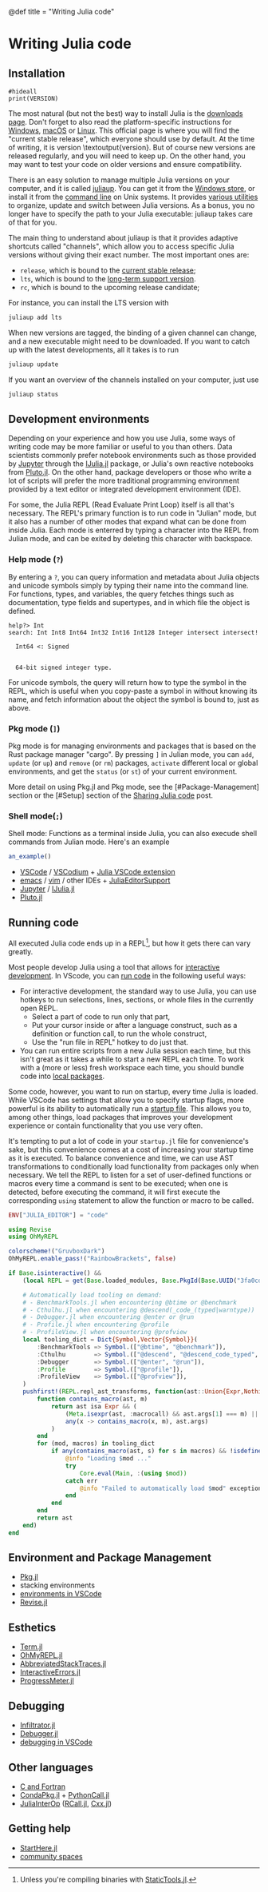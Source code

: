 @def title = "Writing Julia code"

# Writing Julia code

<!-- \toc -->

## Installation

```julia:version
#hideall
print(VERSION)
```

The most natural (but not the best) way to install Julia is the [downloads page](https://julialang.org/downloads/).
Don't forget to also read the platform-specific instructions for [Windows](https://julialang.org/downloads/platform/#windows), [macOS](https://julialang.org/downloads/platform/#macos) or [Linux](https://julialang.org/downloads/platform/#linux_and_freebsd).
This official page is where you will find the "current stable release", which everyone should use by default.
At the time of writing, it is version \textoutput{version}.
But of course new versions are released regularly, and you will need to keep up.
On the other hand, you may want to test your code on older versions and ensure compatibility.

There is an easy solution to manage multiple Julia versions on your computer, and it is called [juliaup](https://github.com/JuliaLang/juliaup).
You can get it from the [Windows store](https://github.com/JuliaLang/juliaup#windows), or install it from the [command line](https://github.com/JuliaLang/juliaup#mac-and-linux) on Unix systems.
It provides [various utilities](https://github.com/JuliaLang/juliaup#using-juliaup) to organize, update and switch between Julia versions.
As a bonus, you no longer have to specify the path to your Julia executable: juliaup takes care of that for you.

The main thing to understand about juliaup is that it provides adaptive shortcuts called "channels", which allow you to access specific Julia versions without giving their exact number.
The most important ones are:
* `release`, which is bound to the [current stable release](https://julialang.org/downloads/#current_stable_release);
* `lts`, which is bound to the [long-term support version](https://julialang.org/downloads/#long_term_support_release).
* `rc`, which is bound to the upcoming release candidate;

For instance, you can install the LTS version with
```bash
juliaup add lts
```
When new versions are tagged, the binding of a given channel can change, and a new executable might need to be downloaded.
If you want to catch up with the latest developments, all it takes is to run
```bash
juliaup update
```
If you want an overview of the channels installed on your computer, just use
```bash
juliaup status
```

## Development environments

Depending on your experience and how you use Julia, some ways of writing code may be more familiar or useful to you than others.
Data scientists commonly prefer notebook environments such as those provided by [Jupyter](https://jupyter.org/) through the [IJulia.jl](https://github.com/JuliaLang/IJulia.jl) package, or Julia's own reactive notebooks from [Pluto.jl](https://plutojl.org/).
On the other hand, package developers or those who write a lot of scripts will prefer the more traditional programming environment provided by a text editor or integrated development environment (IDE).

For some, the Julia REPL (Read Evaluate Print Loop) itself is all that's necessary.
The REPL's primary function is to run code in "Julian" mode, but it also has a number of other modes that expand what can be done from inside Julia.
Each mode is enterred by typing a character into the REPL from Julian mode, and can be exited by deleting this character with backspace.

### Help mode (`?`)
By entering a `?`, you can query information and metadata about Julia objects and unicode symbols simply by typing their name into the command line.
For functions, types, and variables, the query fetches things such as documentation, type fields and supertypes, and in which file the object is defined.
<!-- How do you do syntax highlighting for the Julia REPL? -->
```
help?> Int
search: Int Int8 Int64 Int32 Int16 Int128 Integer intersect intersect!

  Int64 <: Signed


  64-bit signed integer type.
```

For unicode symbols, the query will return how to type the symbol in the REPL, which is useful when you copy-paste a symbol in without knowing its name, and fetch information about the object the symbol is bound to, just as above.

### Pkg mode (`]`)
Pkg mode is for managing environments and packages that is based on the Rust package manager "cargo".
By pressing `]` in Julian mode, you can `add`, `update` (or `up`) and `remove` (or `rm`) packages, `activate` different local or global environments, and get the `status` (or `st`) of your current environment.

More detail on using Pkg.jl and Pkg mode, see the [#Package-Management] section or the [#Setup] section of the [Sharing Julia code](./sharing.md#setup) post.

<!-- Check whether the second link is needed after writing both sections. -->

### Shell mode(`;`)
Shell mode: Functions as a terminal inside Julia, you can also execude shell commands from Julian mode.
Here's an example
```julia
an_example()
```

<!-- More needs to be written about the `edit` functionality of the REPL, I should talk to someone who does REPL-driven development. Miguel? -->

* [VSCode](https://code.visualstudio.com/) / [VSCodium](https://vscodium.com/) + [Julia VSCode extension](https://www.julia-vscode.org/)
* [emacs](https://www.gnu.org/software/emacs/) / [vim](https://www.vim.org/) / other IDEs + [JuliaEditorSupport](https://github.com/JuliaEditorSupport)
* [Jupyter](https://jupyter.org/) / [IJulia.jl](https://github.com/JuliaLang/IJulia.jl)
* [Pluto.jl](https://plutojl.org/)

## Running code

All executed Julia code ends up in a REPL[^1], but how it gets there can vary greatly.

[^1]: Unless you're compiling binaries with [StaticTools.jl](https://github.com/brenhinkeller/StaticTools.jl).

<!-- The VSCode is important to write in tandem with or after the Development environments part is written to avoid overlap. -->
Most people develop Julia using a tool that allows for [interactive development](https://en.wikipedia.org/wiki/Interactive_programming).
In VScode, you can [run code](https://www.julia-vscode.org/docs/stable/userguide/runningcode/) in the following useful ways:
* For interactive development, the standard way to use Julia, you can use hotkeys to run selections, lines, sections, or whole files in the currently open REPL.
    * Select a part of code to run only that part,
    * Put your cursor inside or after a language construct, such as a definition or function call, to run the whole construct,
    * Use the "run file in REPL" hotkey to do just that.
* You can run entire scripts from a new Julia session each time, but this isn't great as it takes a while to start a new REPL each time.
    To work with a (more or less) fresh workspace each time, you should bundle code into [local packages](#package-management).

Some code, however, you want to run on startup, every time Julia is loaded.
While VSCode has settings that allow you to specify startup flags, more powerful is its ability to automatically run a [startup file](https://docs.julialang.org/en/v1/manual/command-line-interface/#Startup-file).
This allows you to, among other things, load packages that improves your development experience or contain functionality that you use very often.

It's tempting to put a lot of code in your `startup.jl` file for convenience's sake, but this convenience comes at a cost of increasing your startup time as it is executed.
To balance convenience and time, we can use AST transformations to conditionally load functionality from packages only when necessary.
We tell the REPL to listen for a set of user-defined functions or macros every time a command is sent to be executed;
when one is detected, before executing the command, it will first execute the corresponding `using` statement to allow the function or macro to be called.

```julia
ENV["JULIA_EDITOR"] = "code"

using Revise
using OhMyREPL

colorscheme!("GruvboxDark")
OhMyREPL.enable_pass!("RainbowBrackets", false)

if Base.isinteractive() &&
    (local REPL = get(Base.loaded_modules, Base.PkgId(Base.UUID("3fa0cd96-eef1-5676-8a61-b3b8758bbffb"), "REPL"), nothing); REPL !== nothing)

    # Automatically load tooling on demand:
    # - BenchmarkTools.jl when encountering @btime or @benchmark
    # - Cthulhu.jl when encountering @descend(_code_(typed|warntype))
    # - Debugger.jl when encountering @enter or @run
    # - Profile.jl when encountering @profile
    # - ProfileView.jl when encountering @profview
    local tooling_dict = Dict{Symbol,Vector{Symbol}}(
        :BenchmarkTools => Symbol.(["@btime", "@benchmark"]),
        :Cthulhu        => Symbol.(["@descend", "@descend_code_typed", "@descend_code_warntype"]),
        :Debugger       => Symbol.(["@enter", "@run"]),
        :Profile        => Symbol.(["@profile"]),
        :ProfileView    => Symbol.(["@profview"]),
    )
    pushfirst!(REPL.repl_ast_transforms, function(ast::Union{Expr,Nothing})
        function contains_macro(ast, m)
            return ast isa Expr && (
                (Meta.isexpr(ast, :macrocall) && ast.args[1] === m) ||
                any(x -> contains_macro(x, m), ast.args)
            )
        end
        for (mod, macros) in tooling_dict
            if any(contains_macro(ast, s) for s in macros) && !isdefined(Main, mod)
                @info "Loading $mod ..."
                try
                    Core.eval(Main, :(using $mod))
                catch err
                    @info "Failed to automatically load $mod" exception=err
                end
            end
        end
        return ast
    end)
end
```

<!-- Where should discussion of `include`, `import` and `using` go? -->
<!-- I think `include`, `import`, and `using` should go wherever modules are spoken about, which is the second -->

## Environment and Package Management

* [Pkg.jl](https://github.com/JuliaLang/Pkg.jl)
* stacking environments
* [environments in VSCode](https://www.julia-vscode.org/docs/stable/userguide/env/)
* [Revise.jl](https://github.com/timholy/Revise.jl)
<!-- We can talk about local packages here. I believe that it's a key part of the development experience (as my survey showed). -->

## Esthetics

* [Term.jl](https://github.com/FedeClaudi/Term.jl)
* [OhMyREPL.jl](https://github.com/KristofferC/OhMyREPL.jl)
* [AbbreviatedStackTraces.jl](https://github.com/BioTurboNick/AbbreviatedStackTraces.jl)
* [InteractiveErrors.jl](https://github.com/MichaelHatherly/InteractiveErrors.jl)
* [ProgressMeter.jl](https://github.com/timholy/ProgressMeter.jl)

## Debugging

* [Infiltrator.jl](https://github.com/JuliaDebug/Infiltrator.jl)
* [Debugger.jl](https://github.com/JuliaDebug/Debugger.jl)
* [debugging in VSCode](https://www.julia-vscode.org/docs/stable/userguide/debugging/)

## Other languages

* [C and Fortran](https://docs.julialang.org/en/v1/manual/calling-c-and-fortran-code/)
* [CondaPkg.jl](https://github.com/cjdoris/CondaPkg.jl) + [PythonCall.jl](https://github.com/cjdoris/PythonCall.jl)
* [JuliaInterOp](https://github.com/JuliaInterop) ([RCall.jl](https://github.com/JuliaInterop/RCall.jl), [Cxx.jl](https://github.com/JuliaInterop/Cxx.jl))

## Getting help

* [StartHere.jl](https://github.com/JuliaCommunity/StartHere.jl)
* [community spaces](https://julialang.org/community/)